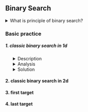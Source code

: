 ## Binary Search

<details>
<summary>What is principle of binary search?</summary>
    <ul>
        <li>Search space decreases over time;</li>
        <li>target (if existed) cannot be ruled out accidentally, when narrowing down search range. </li>
    </ul> 
</details>

### Basic practice

##### 1. classic binary search in 1d
<ul>
<details>
<summary>Description</summary>
    <ul>
        <li>c</li>
        <li>a</li>
        <li>r</li>
        <li>t</li>
        <li></li>
    </ul> 
</details>

<details>
<summary>Analysis</summary>
    <ul>
        <li>tc</li>
        <li>sc</li>
    </ul> 
</details>

<details>
<summary>Solution</summary>

```java
public class Solution {
  public int binarySearch(int[] array, int target) {
    if (array == null || array.length == 0 || target < array[0] || target > array[array.length - 1]) {
      return -1;
    }
    int lo = 0;
    int hi = array.length - 1;
    while (lo < hi - 1) {
      int mid = lo + (hi - lo) / 2;
      if (target <= array[mid]) {
        hi = mid;
      } else {
        lo = mid;
      }
    }
    if (array[lo] == target) {
      return lo;
    } else if (array[hi] == target) {
      return hi;
    }
    return -1;
  }
}
```
```` javascript
public class Solution {
  public int binarySearch(int[] array, int target) {
    if (array == null || array.length == 0 || target < array[0] || target > array[array.length - 1]) {
      return -1;
    }
    int lo = 0;
    int hi = array.length - 1;
    while (lo <= hi) {
      int mid = lo + (hi - lo) / 2;
      if (target == mid) {
        return mid;
      } else if (array[mid] < target) {
        lo = mid + 1;
      } else {
        hi = mid - 1;
      }
    }
    return -1;
  }
}
````
</details>

</ul>

#### 2. classic binary search in 2d


#### 3. first target 


#### 4. last target